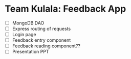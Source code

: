 # Team Kulala: Feedback App

- [ ] MongoDB DAO
- [ ] Express routing of requests
- [ ] Login page
- [ ] Feedback entry component
- [ ] Feedback reading component??
- [ ] Presentation PPT
